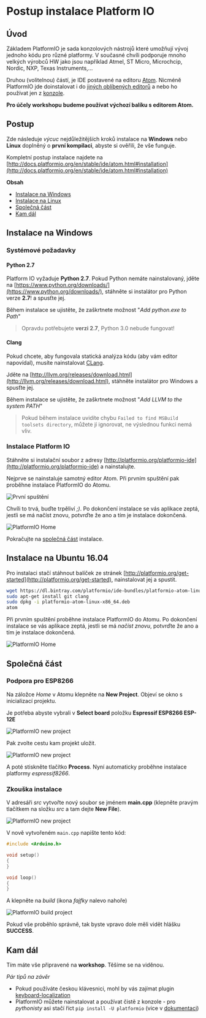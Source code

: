# Postup instalace Platform IO

## Úvod

Základem PlatformIO je sada konzolových nástrojů které umožňují vývoj jednoho kódu pro různé platformy. V současné chvíli podporuje mnoho velkých výrobců HW jako jsou například Atmel, ST Micro, Microchcip, Nordic, NXP, Texas Instruments,...

Druhou (volitelnou) částí, je IDE postavené na editoru [Atom](https://atom.io/). Nicméně PlatformIO jde doinstalovat i do [jiných oblíbených editorů](http://docs.platformio.org/en/stable/ide.html) a nebo ho používat jen z [konzole](http://docs.platformio.org/en/stable/userguide/index.html).

**Pro účely workshopu budeme používat výchozí balíku s editorem Atom.**

## Postup

Zde následuje *výcuc* nejdůležitějších kroků instalace na **Windows** nebo **Linux** doplněný o **první kompilaci**, abyste si ověřili, že vše funguje.

Kompletní postup instalace najdete na [http://docs.platformio.org/en/stable/ide/atom.html#installation](http://docs.platformio.org/en/stable/ide/atom.html#installation)

**Obsah**

- [Instalace na Windows](#instalace-na-windows)
- [Instalace na Linux](#instalace-na-ubuntu-1604)
- [Společná část](#společná-část)
- [Kam dál](#kam-dál)

## Instalace na Windows

### Systémové požadavky

#### Python 2.7

Platform IO vyžaduje **Python 2.7**. Pokud Python nemáte nainstalovaný, jděte na  [https://www.python.org/downloads/](https://www.python.org/downloads/), stáhněte si instalátor pro Python verze **2.7**! a spusťte jej.

Během instalace se ujistěte, že zaškrtnete možnost "*Add python.exe to Path*"

> Opravdu potřebujete **verzi 2.7**, Python 3.0 nebude fungovat!

#### Clang

Pokud chcete, aby fungovala statická analýza kódu (aby vám editor napovídal), musíte nainstalovat [CLang](http://clang.llvm.org/).

Jděte na [http://llvm.org/releases/download.html](http://llvm.org/releases/download.html), stáhněte instalátor pro Windows a spusťte jej.

Během instalace se ujistěte, že zaškrtnete možnost "*Add LLVM to the system PATH*"

> Pokud během instalace uvidíte chybu `Failed to find MSBuild toolsets directory`, můžete jí ignorovat, ne výslednou funkci nemá vliv. 

### Instalace Platform IO

Stáhněte si instalační soubor z adresy [http://platformio.org/platformio-ide](http://platformio.org/platformio-ide) a nainstalujte.

Nejprve se nainstaluje samotný editor Atom. Při prvním spuštění pak proběhne instalace PlatformIO do Atomu. 

![První spuštění](img/screen-win1.png)

Chvíli to trvá, buďte trpěliví *;)*. Po dokončení instalace se vás aplikace zeptá, jestli se má načíst znovu, potvrďte že ano a tím je instalace dokončená.

![PlatformIO Home](img/screen-win2.png "Nainstalovaný Atom s PlatformIO")

Pokračujte na [společná část](#společná-část) instalace. 

## Instalace na Ubuntu 16.04

Pro instalaci stačí stáhnout balíček ze stránek [http://platformio.org/get-started](http://platformio.org/get-started), nainstalovat jej a spustit.

```bash
wget https://dl.bintray.com/platformio/ide-bundles/platformio-atom-linux-x86_64.deb
sudo apt-get install git clang
sudo dpkg -i platformio-atom-linux-x86_64.deb
atom
```

Při prvním spuštění proběhne instalace PlatformIO do Atomu.
Po dokončení instalace se vás aplikace zeptá, jestli se má *načíst znovu*, potvrďte že ano a tím je instalace dokončená.

![PlatformIO Home](img/screen1.png "Nainstalovaný Atom s PlatformIO")

## Společná část 

### Podpora pro ESP8266

Na záložce *Home* v Atomu klepněte na **New Project**.
Objeví se okno s inicializací projektu.

Je potřeba abyste vybrali v **Select board** položku **Espressif ESP8266 ESP-12E**

![PlatformIO new project](img/screen2.png "Výběr platformy")

Pak zvolte cestu kam projekt uložit.

![PlatformIO new project](img/screen3.png "Cesta k projektu")

A poté stiskněte tlačítko **Process**. Nyní automaticky proběhne instalace platformy *espressif8266*.

### Zkouška instalace

V adresáři *src* vytvořte nový soubor se jménem **main.cpp** (klepněte pravým tlačítkem na složku *src* a tam dejte **New File**).

![PlatformIO new project](img/screen4.png "Vytvoření nového souboru")

V nově vytvořeném `main.cpp` napište tento kód:

```C++
#include <Arduino.h>

void setup()
{
}

void loop()
{
}
```

A klepněte na *build* (ikona *fajfky* nalevo nahoře)

![PlatformIO build project](img/screen5.png "Zkopilování projektu")

Pokud vše proběhlo správně, tak byste vpravo dole měli vidět hlášku **SUCCESS**.

## Kam dál

Tím máte vše připravené na **workshop**. Těšíme se na viděnou.

*Pár tipů na závěr*

- Pokud používáte českou klávesnici, mohl by vás zajímat plugin [keyboard-localization](https://atom.io/packages/keyboard-localization)
- PlatformIO můžete nainstalovat a používat čistě z konzole - pro *pythonisty* asi stačí říct `pip install -U platformio` (vice v [dokumentaci](http://docs.platformio.org/en/stable/installation.html))
